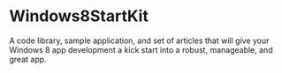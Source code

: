 Windows8StartKit
================

A code library, sample application, and set of articles that will give your Windows 8 app development a kick start into a robust, manageable, and great app.